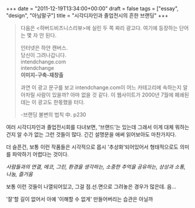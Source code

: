 +++
date = "2011-12-19T13:34:00+00:00"
draft = false
tags = ["essay", "design", "아님말구"]
title = "시각디자인과 졸업전시의 흔한 브랜딩"
+++
<blockquote>&#13;
<p>다음은 &lt;하버드비즈니스리뷰&gt;에 실린 두 쪽 짜리 광고다. 여기에 등장하는 단어는 몇 자 안 된다.</p>&#13;
<p>인터넷은 하얀 캔버스.<br />당신이 그려나갑니다.<br />intendchange.com<br />intendchange<br /><strong>이미지-구축-재창출</strong></p>&#13;
<p>과연 이 광고 문구를 보고 intendchange.com이 어느 카테고리에 속하는지 알아차릴 사람이 있을까? 아마 없을 것 같다. 이 웹사이트가 2000년 7월에 폐쇄된 데는 이 광고도 한몫했을 터다. </p>&#13;
<p>-브랜딩 불변의 법칙 中. p230</p>&#13;
</blockquote>&#13;
<p>여러 시각디자인과 졸업전시회를 다녀보면, '브랜드'는 있는데 그래서 이게 대체 뭐하는 건지 알 수가 없는 그런 것들이 많다. 긴긴 설명문을 애써 읽어보아도 마찬가지다.</p>&#13;
<p>더 슬픈건, 보통 이런 작품들은 시각적으로 몹시 '추상화'되어있어서 형태적으로도 의미를 파악하기 어렵다는 것이다.</p>&#13;
<p><em>사람들과의 연결, 에코, 그린, 환경을 생각하는, 소중한 추억을 공유하는, 상상과 소통, 나눔, 즐거움</em></p>&#13;
<p>보통 이런 것들이 나열되어있고, 그걸 점.선.면으로 그려놓은 경우가 많은데. 음...</p>&#13;
<p>'잘'할 길이 없어서 아예 '이해할 수 없게' 만들어버리는 습관은 아닐까</p> 